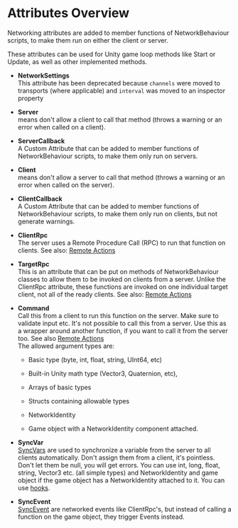 # Attributes Overview

Networking attributes are added to member functions of NetworkBehaviour scripts, to make them run on either the client or server.

These attributes can be used for Unity game loop methods like Start or Update, as well as other implemented methods.
-   **NetworkSettings**  
    This attribute has been deprecated because `channels` were moved to transports (where applicable) and `interval` was moved to an inspector property
-   **Server**  
    means don't allow a client to call that method (throws a warning or an error when called on a client).
-   **ServerCallback**  
    A Custom Attribute that can be added to member functions of NetworkBehaviour scripts, to make them only run on servers.
-   **Client**  
    means don't allow a server to call that method (throws a warning or an error when called on the server).
-   **ClientCallback**  
    A Custom Attribute that can be added to member functions of NetworkBehaviour scripts, to make them only run on clients, but not generate warnings.
-   **ClientRpc**  
    The server uses a Remote Procedure Call (RPC) to run that function on clients. See also: [Remote Actions](../Guides/Communications/RemoteActions.md)
-   **TargetRpc**  
    This is an attribute that can be put on methods of NetworkBehaviour classes to allow them to be invoked on clients from a server. Unlike the ClientRpc attribute, these functions are invoked on one individual target client, not all of the ready clients. See also: [Remote Actions](../Guides/Communications/RemoteActions.md)
-   **Command**  
    Call this from a client to run this function on the server. Make sure to validate input etc. It's not possible to call this from a server. Use this as a wrapper around another function, if you want to call it from the server too. See also [Remote Actions​](../Guides/Communications/RemoteActions.md)  
    The allowed argument types are:

    -   Basic type (byte, int, float, string, UInt64, etc)

    -   Built-in Unity math type (Vector3, Quaternion, etc),

    -   Arrays of basic types

    -   Structs containing allowable types

    -   NetworkIdentity

    -   Game object with a NetworkIdentity component attached.
-   **SyncVar**  
    [SyncVars](SyncVars.md) are used to synchronize a variable from the server to all clients automatically. Don't assign them from a client, it's pointless. Don't let them be null, you will get errors. You can use int, long, float, string, Vector3 etc. (all simple types) and NetworkIdentity and game object if the game object has a NetworkIdentity attached to it. You can use [hooks](SyncVarHook.md).
-   **SyncEvent**  
    [SyncEvent](SyncEvent.md) are networked events like ClientRpc's, but instead of calling a function on the game object, they trigger Events instead.
